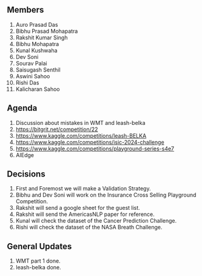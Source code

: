 Members
-------
1. Auro Prasad Das
2. Bibhu Prasad Mohapatra
3. Rakshit Kumar Singh
4. Bibhu Mohapatra
5. Kunal Kushwaha
6. Dev Soni
7. Sourav Palai
8. Saisugash Senthil
9. Aswini Sahoo
10. Rishi Das
11. Kalicharan Sahoo

Agenda
------
1. Discussion about mistakes in WMT and leash-belka
2. https://bitgrit.net/competition/22
3. https://www.kaggle.com/competitions/leash-BELKA
4. https://www.kaggle.com/competitions/isic-2024-challenge
5. https://www.kaggle.com/competitions/playground-series-s4e7
6. AIEdge

Decisions
---------
1. First and Foremost we will make a Validation Strategy.
2. Bibhu and Dev Soni will work on the Insurance Cross Selling Playground Competition.
3. Rakshit will send a google sheet for the guest list.
4. Rakshit will send the AmericasNLP paper for reference.
5. Kunal will check the dataset of the Cancer Prediction Challenge.
6. Rishi will check the dataset of the NASA Breath Challenge.

General Updates
---------------
1. WMT part 1 done.
2. leash-belka done.
